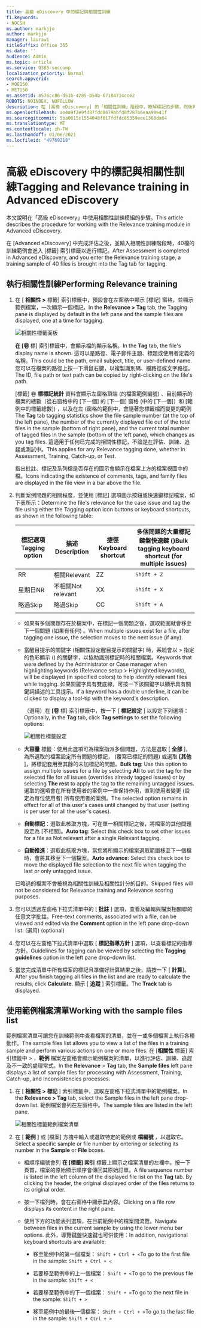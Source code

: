 ```yaml
---
title: 高級 eDiscovery 中的標記與相關性訓練
f1.keywords:
- NOCSH
ms.author: markjjo
author: markjjo
manager: laurawi
titleSuffix: Office 365
ms.date: ''
audience: Admin
ms.topic: article
ms.service: O365-seccomp
localization_priority: Normal
search.appverid:
- MOE150
- MET150
ms.assetid: 8576cc86-d51b-4285-b54b-67184714cc62
ROBOTS: NOINDEX, NOFOLLOW
description: 在 [高級 eDiscovery] 的「相關性訓練」階段中，瞭解標記的步驟，然後再使用40檔案的訓練範例。
ms.openlocfilehash: ae4a9f2e9fd87fdd0679bbfd8f287b6eaa98e41f
ms.sourcegitcommit: 5ba0015c1554048f817fdfdc85359eee1368da64
ms.translationtype: MT
ms.contentlocale: zh-TW
ms.lasthandoff: 01/06/2021
ms.locfileid: "49769218"
---
```

# <a name="tagging-and-relevance-training-in-advanced-ediscovery"></a><span data-ttu-id="b876d-103">高級 eDiscovery 中的標記與相關性訓練</span><span class="sxs-lookup"><span data-stu-id="b876d-103">Tagging and Relevance training in Advanced eDiscovery</span></span>
  
<span data-ttu-id="b876d-104">本文說明在「高級 eDiscovery」中使用相關性訓練模組的步驟。</span><span class="sxs-lookup"><span data-stu-id="b876d-104">This article describes the procedure for working with the Relevance training module in Advanced eDiscovery.</span></span>
  
<span data-ttu-id="b876d-105">在 [Advanced eDiscovery] 中完成評估之後，並輸入相關性訓練階段時，40檔的訓練範例會進入 [標籤] 索引標籤以進行標記。</span><span class="sxs-lookup"><span data-stu-id="b876d-105">After Assessment is completed in Advanced eDiscovery, and you enter the Relevance training stage, a training sample of 40 files is brought into the Tag tab for tagging.</span></span>
  
## <a name="performing-relevance-training"></a><span data-ttu-id="b876d-106">執行相關性訓練</span><span class="sxs-lookup"><span data-stu-id="b876d-106">Performing Relevance training</span></span>

1. <span data-ttu-id="b876d-107">在 [ **相關性 \>** 標籤] 索引標籤中，預設會在左窗格中顯示 [標記] 窗格，並顯示範例檔案，一次顯示一個標記。</span><span class="sxs-lookup"><span data-stu-id="b876d-107">In the **Relevance \> Tag** tab, the Tagging pane is displayed by default in the left pane and the sample files are displayed, one at a time for tagging.</span></span>

    ![相關性標籤面板](../media/0cf19ab4-b427-4a7f-8749-0f4ed9afaf58.png)
  
    <span data-ttu-id="b876d-109">**在 [卷** 標] 索引標籤中，會顯示檔的顯示名稱。</span><span class="sxs-lookup"><span data-stu-id="b876d-109">In the **Tag** tab, the file's display name is shown.</span></span> <span data-ttu-id="b876d-110">這可以是路徑、電子郵件主題、標題或使用者定義的名稱。</span><span class="sxs-lookup"><span data-stu-id="b876d-110">This could be the path, email subject, title, or user-defined name.</span></span> <span data-ttu-id="b876d-111">您可以在檔案的路徑上按一下滑鼠右鍵，以複製識別碼、檔路徑或文字路徑。</span><span class="sxs-lookup"><span data-stu-id="b876d-111">The ID, file path or text path can be copied by right-clicking on the file's path.</span></span>

    <span data-ttu-id="b876d-112">[標籤] 卷 **標標記統計** 資料會顯示左窗格頂端 (的檔案範例編號) 、目前顯示的檔案的總數（從右窗格中的 [下一個] 的 [下一個] 窗格 (中的 [下一個]）和 [範例中的標籤總數]) ，以及在左 (窗格的範例中，會隨著您標籤檔而變更的範例</span><span class="sxs-lookup"><span data-stu-id="b876d-112">The **Tag** tab tagging statistics show the file sample number (at the top of the left pane), the number of the currently displayed file out of the total files in the sample (bottom of right pane), and the current total number of tagged files in the sample (bottom of the left pane), which changes as you tag files.</span></span> <span data-ttu-id="b876d-113">這適用于任何已完成的相關性標記，不論是在評估、訓練、追趕或測試中。</span><span class="sxs-lookup"><span data-stu-id="b876d-113">This applies for any Relevance tagging done, whether in Assessment, Training, Catch-up, or Test.</span></span>

    <span data-ttu-id="b876d-114">指出批註、標記及系列檔是否存在的圖示會顯示在檔案上方的檔案視圖中的檔。</span><span class="sxs-lookup"><span data-stu-id="b876d-114">Icons indicating the existence of comments, tags, and family files are displayed in the file view in a bar above the file.</span></span>

2. <span data-ttu-id="b876d-115">判斷案例問題的相關程度，並使用 [標記] 選項圖示按鈕或快速鍵標記檔案，如下表所示：</span><span class="sxs-lookup"><span data-stu-id="b876d-115">Determine the file's relevance for the case issue and tag the file using either the Tagging option icon buttons or keyboard shortcuts, as shown in the following table:</span></span>

   |<span data-ttu-id="b876d-116">**標記選項**</span><span class="sxs-lookup"><span data-stu-id="b876d-116">**Tagging option**</span></span>|<span data-ttu-id="b876d-117">**描述**</span><span class="sxs-lookup"><span data-stu-id="b876d-117">**Description**</span></span>|<span data-ttu-id="b876d-118">**捷徑**</span><span class="sxs-lookup"><span data-stu-id="b876d-118">**Keyboard shortcut**</span></span>|<span data-ttu-id="b876d-119">**多個問題的大量標記鍵盤快速鍵 ()**</span><span class="sxs-lookup"><span data-stu-id="b876d-119">**Bulk tagging keyboard shortcut (for multiple issues)**</span></span>|
   |-----|-----|-----|-----|
   |<span data-ttu-id="b876d-120">R</span><span class="sxs-lookup"><span data-stu-id="b876d-120">R</span></span>  <br/> |<span data-ttu-id="b876d-121">相關</span><span class="sxs-lookup"><span data-stu-id="b876d-121">Relevant</span></span>  <br/> |<span data-ttu-id="b876d-122">Z</span><span class="sxs-lookup"><span data-stu-id="b876d-122">Z</span></span>  <br/> |`Shift + Z`  <br/> |
   |<span data-ttu-id="b876d-123">星期日</span><span class="sxs-lookup"><span data-stu-id="b876d-123">NR</span></span>  <br/> |<span data-ttu-id="b876d-124">不相關</span><span class="sxs-lookup"><span data-stu-id="b876d-124">Not relevant</span></span>  <br/> |<span data-ttu-id="b876d-125">X</span><span class="sxs-lookup"><span data-stu-id="b876d-125">X</span></span>  <br/> |`Shift + X`  <br/> |
   |<span data-ttu-id="b876d-126">略過</span><span class="sxs-lookup"><span data-stu-id="b876d-126">Skip</span></span>  <br/> |<span data-ttu-id="b876d-127">略過</span><span class="sxs-lookup"><span data-stu-id="b876d-127">Skip</span></span>  <br/> |<span data-ttu-id="b876d-128">C</span><span class="sxs-lookup"><span data-stu-id="b876d-128">C</span></span>  <br/> |`Shift + A`  <br/> |
   |||||

   - <span data-ttu-id="b876d-129">如果有多個問題存在於檔案中，在標記一個問題之後，選取範圍就會移至下一個問題 (如果有任何) 。</span><span class="sxs-lookup"><span data-stu-id="b876d-129">When multiple issues exist for a file, after tagging one issue, the selection moves to the next issue (if any).</span></span>  

   - <span data-ttu-id="b876d-130">當醒目提示的關鍵字 (相關性設定醒目提示的關鍵字) 時，系統會以 \> 指定的色彩顯示 () 的關鍵字，以協助識別標記時的相關檔案。</span><span class="sxs-lookup"><span data-stu-id="b876d-130">Keywords that were defined by the Administrator or Case manager when highlighting keywords (Relevance setup \> Highlighted keywords), will be displayed (in specified colors) to help identify relevant files while tagging.</span></span> <span data-ttu-id="b876d-131">如果關鍵字具有雙底線，可按一下該關鍵字以顯示具有關鍵詞描述的工具提示。</span><span class="sxs-lookup"><span data-stu-id="b876d-131">If a keyword has a double underline, it can be clicked to display a tool-tip with the keyword's description.</span></span>

     <span data-ttu-id="b876d-132">（選用）在 **[卷** 標] 索引標籤中，按一下 [ **標記設定** ] 以設定下列選項：</span><span class="sxs-lookup"><span data-stu-id="b876d-132">Optionally, in the **Tag** tab, click **Tag settings** to set the following options:</span></span>

      ![相關性標籤設定](../media/533e89fa-7eb4-409e-ab07-f5aab9296dd8.png)
  
   - <span data-ttu-id="b876d-134">**大容量** 標籤：使用此選項可為檔案指派多個問題，方法是選取 [ **全部** ]，為所選取的檔案設定所有問題的標記， (覆寫已標記的問題) 或選取 **[其他** ]，將標記套用至其餘的未加標記的問題。</span><span class="sxs-lookup"><span data-stu-id="b876d-134">**Bulk tag**: Use this option to assign multiple issues for a file by selecting **All** to set the tag for the selected file for all issues (overrides already tagged issues) or by selecting **The rest** to apply the tag to the remaining untagged issues.</span></span> <span data-ttu-id="b876d-135">選取的選項會在所有使用者的案例中一直保持作用，直到使用者變更 (設定為每位使用者) 所有使用者的案例。</span><span class="sxs-lookup"><span data-stu-id="b876d-135">The selected option remains in effect for all of this user's cases until changed by that user (setting is per user for all the user's cases).</span></span>

   - <span data-ttu-id="b876d-136">**自動標記**：選取此核取方塊，可在單一相關標記之後，將檔案的其他問題設定為 [不相關]。</span><span class="sxs-lookup"><span data-stu-id="b876d-136">**Auto tag**: Select this check box to set other issues for a file as Not relevant after a single Relevant tagging.</span></span>

   - <span data-ttu-id="b876d-137">**自動推進**：選取此核取方塊，當您將所顯示的檔案選取範圍移至下一個檔時，會將其移至下一個檔案。</span><span class="sxs-lookup"><span data-stu-id="b876d-137">**Auto advance**: Select this check box to move the displayed file selection to the next file when tagging the last or only untagged issue.</span></span>

    <span data-ttu-id="b876d-138">已略過的檔案不會被視為相關性訓練及相關性計分的目的。</span><span class="sxs-lookup"><span data-stu-id="b876d-138">Skipped files will not be considered for Relevance training and Relevance scoring purposes.</span></span>

3. <span data-ttu-id="b876d-139">您可以透過左窗格下拉式清單中的 [ **批註** ] 選項，查看及編輯與檔案相關聯的任意文字批註。</span><span class="sxs-lookup"><span data-stu-id="b876d-139">Free-text comments, associated with a file, can be viewed and edited via the **Comment** option in the left pane drop-down list.</span></span> <span data-ttu-id="b876d-140"> (選用) </span><span class="sxs-lookup"><span data-stu-id="b876d-140">(optional)</span></span>

4. <span data-ttu-id="b876d-141">您可以在左窗格下拉式清單中選取 [ **標記指導方針** ] 選項，以查看標記的指導方針。</span><span class="sxs-lookup"><span data-stu-id="b876d-141">Guidelines for tagging can be viewed by selecting the **Tagging guidelines** option in the left pane drop-down list.</span></span>

5. <span data-ttu-id="b876d-142">當您完成清單中所有檔案的標記且準備好計算結果之後，請按一下 [ **計算**]。</span><span class="sxs-lookup"><span data-stu-id="b876d-142">After you finish tagging all files in the list and are ready to calculate the results, click **Calculate**.</span></span> <span data-ttu-id="b876d-143">顯示 [ **追蹤** ] 索引標籤。</span><span class="sxs-lookup"><span data-stu-id="b876d-143">The **Track** tab is displayed.</span></span>  

## <a name="working-with-the-sample-files-list"></a><span data-ttu-id="b876d-144">使用範例檔案清單</span><span class="sxs-lookup"><span data-stu-id="b876d-144">Working with the sample files list</span></span>

<span data-ttu-id="b876d-145">範例檔案清單可讓您在訓練範例中查看檔案的清單，並在一或多個檔案上執行各種動作。</span><span class="sxs-lookup"><span data-stu-id="b876d-145">The sample files list allows you to view a list of the files in a training sample and perform various actions on one or more files.</span></span> <span data-ttu-id="b876d-146">在 [**相關性** 標籤] 索引標籤中 \>  ，**範例** 檔案左窗格會顯示範例檔案的清單，以進行評估、訓練、追趕及不一致的處理常式。</span><span class="sxs-lookup"><span data-stu-id="b876d-146">In the **Relevance** \> **Tag** tab, the **Sample files** left pane displays a list of sample files for processing with Assessment, Training, Catch-up, and Inconsistencies processes.</span></span>
  
1. <span data-ttu-id="b876d-147">在 [ **相關性 \> 標記** ] 索引標籤中，選取左窗格下拉式清單中的範例檔案。</span><span class="sxs-lookup"><span data-stu-id="b876d-147">In the **Relevance \> Tag** tab, select the Sample files in the left pane drop-down list.</span></span> <span data-ttu-id="b876d-148">範例檔案會列在左窗格中。</span><span class="sxs-lookup"><span data-stu-id="b876d-148">The sample files are listed in the left pane.</span></span>

    ![相關性標籤範例檔案清單](../media/fd058bdd-645a-4af1-a1eb-bff08581cb18.png)
  
2. <span data-ttu-id="b876d-150">在 [ **範例** ] 或 [檔案] 方塊中輸入或選取特定的範例或 **檔編號** ，以選取它。</span><span class="sxs-lookup"><span data-stu-id="b876d-150">Select a specific sample or file number by entering or selecting its number in the **Sample** or **File** boxes.</span></span>

   - <span data-ttu-id="b876d-151">檔順序編號會列 **在 [標籤] 索引** 標籤上顯示之檔案清單的左欄中。按一下頁首，檔案的原始顯示順序會傳回其原始訂單。</span><span class="sxs-lookup"><span data-stu-id="b876d-151">A file sequence number is listed in the left column of the displayed file list on the **Tag** tab. By clicking the header, the original displayed order of the files returns to its original order.</span></span>

   - <span data-ttu-id="b876d-152">按一下檔列時，會在右窗格中顯示其內容。</span><span class="sxs-lookup"><span data-stu-id="b876d-152">Clicking on a file row displays its content in the right pane.</span></span>

   - <span data-ttu-id="b876d-153">使用下方的功能表列選項，在目前範例中的檔案間流覽。</span><span class="sxs-lookup"><span data-stu-id="b876d-153">Navigate between files in the current sample by using the lower menu bar options.</span></span> <span data-ttu-id="b876d-154">此外，導覽鍵盤快速鍵也可供使用：</span><span class="sxs-lookup"><span data-stu-id="b876d-154">In addition, navigational keyboard shortcuts are available:</span></span>
  
     - <span data-ttu-id="b876d-155">移至範例中的第一個檔案： `Shift + Ctrl + <`</span><span class="sxs-lookup"><span data-stu-id="b876d-155">To go to the first file in the sample: `Shift + Ctrl + <`</span></span>

     - <span data-ttu-id="b876d-156">若要移至範例中的上一個檔案： `Shift + <`</span><span class="sxs-lookup"><span data-stu-id="b876d-156">To go to the previous file in the sample: `Shift + <`</span></span>

     - <span data-ttu-id="b876d-157">若要移至範例中的下一個檔案： `Shift + >`</span><span class="sxs-lookup"><span data-stu-id="b876d-157">To go to the next file in the sample: `Shift + >`</span></span>

     - <span data-ttu-id="b876d-158">移至範例中的最後一個檔案： `Shift + Ctrl + >`</span><span class="sxs-lookup"><span data-stu-id="b876d-158">To go to the last file in the sample: `Shift + Ctrl + >`</span></span>
